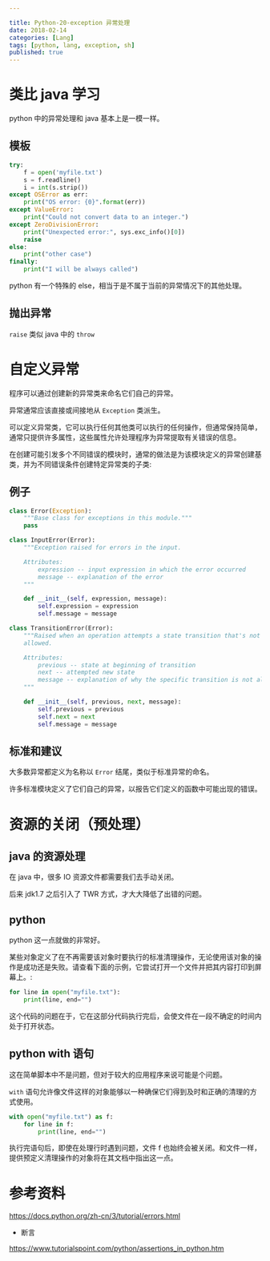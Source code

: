 ```yaml
---

title: Python-20-exception 异常处理
date: 2018-02-14
categories: [Lang]
tags: [python, lang, exception, sh]
published: true
---
```


# 类比 java 学习

python 中的异常处理和 java 基本上是一模一样。

## 模板

```py
try:
    f = open('myfile.txt')
    s = f.readline()
    i = int(s.strip())
except OSError as err:
    print("OS error: {0}".format(err))
except ValueError:
    print("Could not convert data to an integer.")
except ZeroDivisionError:
    print("Unexpected error:", sys.exc_info()[0])
    raise
else:
    print("other case")
finally:
    print("I will be always called")
```

python 有一个特殊的 else，相当于是不属于当前的异常情况下的其他处理。

## 抛出异常

`raise` 类似 java 中的 `throw`

# 自定义异常

程序可以通过创建新的异常类来命名它们自己的异常。

异常通常应该直接或间接地从 `Exception` 类派生。

可以定义异常类，它可以执行任何其他类可以执行的任何操作，但通常保持简单，通常只提供许多属性，这些属性允许处理程序为异常提取有关错误的信息。

在创建可能引发多个不同错误的模块时，通常的做法是为该模块定义的异常创建基类，并为不同错误条件创建特定异常类的子类:

## 例子

```py
class Error(Exception):
    """Base class for exceptions in this module."""
    pass

class InputError(Error):
    """Exception raised for errors in the input.

    Attributes:
        expression -- input expression in which the error occurred
        message -- explanation of the error
    """

    def __init__(self, expression, message):
        self.expression = expression
        self.message = message

class TransitionError(Error):
    """Raised when an operation attempts a state transition that's not
    allowed.

    Attributes:
        previous -- state at beginning of transition
        next -- attempted new state
        message -- explanation of why the specific transition is not allowed
    """

    def __init__(self, previous, next, message):
        self.previous = previous
        self.next = next
        self.message = message
```

## 标准和建议

大多数异常都定义为名称以 `Error` 结尾，类似于标准异常的命名。

许多标准模块定义了它们自己的异常，以报告它们定义的函数中可能出现的错误。

# 资源的关闭（预处理）

## java 的资源处理

在 java 中，很多 IO 资源文件都需要我们去手动关闭。

后来 jdk1.7 之后引入了 TWR 方式，才大大降低了出错的问题。

## python 

python 这一点就做的非常好。

某些对象定义了在不再需要该对象时要执行的标准清理操作，无论使用该对象的操作是成功还是失败。请查看下面的示例，它尝试打开一个文件并把其内容打印到屏幕上。:

```py
for line in open("myfile.txt"):
    print(line, end="")
```

这个代码的问题在于，它在这部分代码执行完后，会使文件在一段不确定的时间内处于打开状态。

## python with 语句

这在简单脚本中不是问题，但对于较大的应用程序来说可能是个问题。 

`with` 语句允许像文件这样的对象能够以一种确保它们得到及时和正确的清理的方式使用。

```py
with open("myfile.txt") as f:
    for line in f:
        print(line, end="")
```

执行完语句后，即使在处理行时遇到问题，文件 f 也始终会被关闭。和文件一样，提供预定义清理操作的对象将在其文档中指出这一点。

# 参考资料

https://docs.python.org/zh-cn/3/tutorial/errors.html

- 断言

https://www.tutorialspoint.com/python/assertions_in_python.htm

